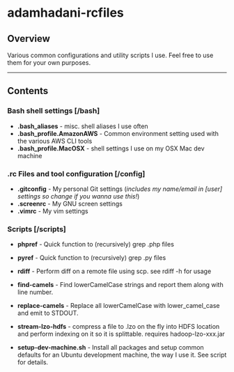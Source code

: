 # adamhadani-rcfiles

## Overview

Various common configurations and utility scripts I use.
Feel free to use them for your own purposes.

***

## Contents

### Bash shell settings [/bash]

* **.bash_aliases** - misc. shell aliases I use often
* **.bash_profile.AmazonAWS** - Common environment setting used with the various AWS CLI tools
* **.bash_profile.MacOSX** - shell settings I use on my OSX Mac dev machine

### .rc Files and tool configuration [/config]

* **.gitconfig** - My personal Git settings (*includes my name/email in [user] settings so change if you wanna use this!*)
* **.screenrc** - My GNU screen settings
* **.vimrc** - My vim settings

### Scripts [/scripts]


* **phpref** - Quick function to (recursively) grep .php files
* **pyref** - Quick function to (recursively) grep .py files

* **rdiff** - Perform diff on a remote file using scp. see rdiff -h for usage

* **find-camels** - Find lowerCamelCase strings and report them along with line number. 
* **replace-camels** - Replace all lowerCamelCase with lower_camel_case and emit to STDOUT.

* **stream-lzo-hdfs** - compress a file to .lzo on the fly into HDFS location and perform indexing on it so it is splittable. requires hadoop-lzo-xxx.jar
* **setup-dev-machine.sh** - Install all packages and setup common defaults for an Ubuntu development machine, the way I use it. See script for details.
